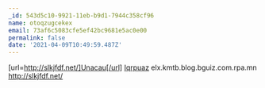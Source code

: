 ```yaml
---
_id: 543d5c10-9921-11eb-b9d1-7944c358cf96
name: otoqzugcekex
email: 73af6c5083cfe5ef42bc9681e5ac0e00
permalink: false
date: '2021-04-09T10:49:59.487Z'
---
```

[url=http://slkjfdf.net/]Unacau[/url] <a href="http://slkjfdf.net/">Iqrpuaz</a> elx.kmtb.blog.bguiz.com.rpa.mn http://slkjfdf.net/
